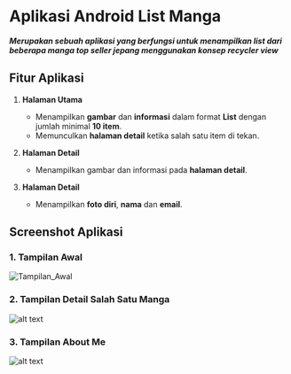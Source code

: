 # Aplikasi Android List Manga

***Merupakan sebuah aplikasi yang berfungsi untuk menampilkan list dari beberapa manga top seller jepang menggunakan konsep recycler view***
## Fitur Aplikasi

1. **Halaman Utama**
   * Menampilkan **gambar** dan **informasi** dalam format **List** dengan jumlah minimal **10 item**.
   * Memunculkan **halaman detail** ketika salah satu item di tekan.
   
2. **Halaman Detail**
   * Menampilkan gambar dan informasi pada **halaman detail**.
   
3. **Halaman Detail**
   * Menampilkan **foto diri**, **nama** dan **email**.
   
## Screenshot Aplikasi

### 1. Tampilan Awal
![Tampilan_Awal](https://i.ibb.co/PzzN2Q6/Screenshot-2020-01-11-23-15-13-762-com-example-mangaapp.jpg)

### 2. Tampilan Detail Salah Satu Manga
![alt text](https://i.ibb.co/5Wjpdj2/Screenshot-2020-01-11-23-28-12-552-com-example-mangaapp.jpg)

### 3. Tampilan About Me
![alt text](https://i.ibb.co/GMPQMzx/Screenshot-2020-01-11-23-35-44-692-com-example-mangaapp.jpg)
